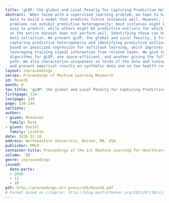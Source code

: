 ```yaml
---
title: 'gLOP: the global and Local Penalty for Capturing Predictive Heterogeneity'
abstract: 'When faced with a supervised learning problem, we hope to have rich enough
  data to build a model that predicts future instances well. However, in practice,
  problems can exhibit predictive heterogeneity: most instances might be relatively
  easy to predict, while others might be predictive outliers for which a model trained
  on the entire dataset does not perform well. Identifying these can help focus future
  data collection. We present gLOP, the global and Local Penalty, a framework for
  capturing predictive heterogeneity and identifying predictive outliers. gLOP is
  based on penalized regression for multitask learning, which improves learning by
  leveraging training signal information from related tasks. We give two optimization
  algorithms for gLOP, one space-efficient, and another giving the full regularization
  path. We also characterize uniqueness in terms of the data and tuning parameters,
  and present empirical results on synthetic data and on two health research problems.'
layout: inproceedings
series: Proceedings of Machine Learning Research
id: Rose16
month: 0
tex_title: 'gLOP: the global and Local Penalty for Capturing Predictive Heterogeneity'
firstpage: 134
lastpage: 149
page: 134-149
sections: 
author:
- given: Rhiannon
  family: Rose
- given: Daniel
  family: Lizotte
date: 2016-12-10
address: Northeastern University, Boston, MA, USA
publisher: PMLR
container-title: Proceedings of the 1st Machine Learning for Healthcare Conference
volume: '56'
genre: inproceedings
issued:
  date-parts:
  - 2016
  - 12
  - 10
pdf: http://proceedings.mlr.press/v56/Rose16.pdf
# Format based on citeproc: http://blog.martinfenner.org/2013/07/30/citeproc-yaml-for-bibliographies/
---
```

